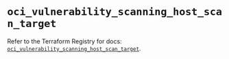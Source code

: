 # `oci_vulnerability_scanning_host_scan_target`

Refer to the Terraform Registry for docs: [`oci_vulnerability_scanning_host_scan_target`](https://registry.terraform.io/providers/hashicorp/oci/7.19.0/docs/resources/vulnerability_scanning_host_scan_target).
